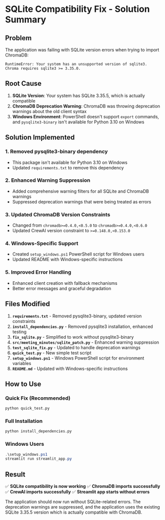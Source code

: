 # SQLite Compatibility Fix - Solution Summary

## Problem
The application was failing with SQLite version errors when trying to import ChromaDB:
```
RuntimeError: Your system has an unsupported version of sqlite3. Chroma requires sqlite3 >= 3.35.0.
```

## Root Cause
1. **SQLite Version**: Your system has SQLite 3.35.5, which is actually compatible
2. **ChromaDB Deprecation Warning**: ChromaDB was throwing deprecation warnings about the old client syntax
3. **Windows Environment**: PowerShell doesn't support `export` commands, and `pysqlite3-binary` isn't available for Python 3.10 on Windows

## Solution Implemented

### 1. **Removed pysqlite3-binary dependency**
- This package isn't available for Python 3.10 on Windows
- Updated `requirements.txt` to remove this dependency

### 2. **Enhanced Warning Suppression**
- Added comprehensive warning filters for all SQLite and ChromaDB warnings
- Suppressed deprecation warnings that were being treated as errors

### 3. **Updated ChromaDB Version Constraints**
- Changed from `chromadb>=0.4.0,<0.5.0` to `chromadb>=0.4.0,<0.6.0`
- Updated CrewAI version constraint to `>=0.148.0,<0.153.0`

### 4. **Windows-Specific Support**
- Created `setup_windows.ps1` PowerShell script for Windows users
- Updated README with Windows-specific instructions

### 5. **Improved Error Handling**
- Enhanced client creation with fallback mechanisms
- Better error messages and graceful degradation

## Files Modified

1. **`requirements.txt`** - Removed pysqlite3-binary, updated version constraints
2. **`install_dependencies.py`** - Removed pysqlite3 installation, enhanced testing
3. **`fix_sqlite.py`** - Simplified to work without pysqlite3-binary
4. **`src/meeting_minutes/sqlite_patch.py`** - Enhanced warning suppression
5. **`test_sqlite_fix.py`** - Updated to handle deprecation warnings
6. **`quick_test.py`** - New simple test script
7. **`setup_windows.ps1`** - Windows PowerShell script for environment variables
8. **`README.md`** - Updated with Windows-specific instructions

## How to Use

### Quick Fix (Recommended)
```bash
python quick_test.py
```

### Full Installation
```bash
python install_dependencies.py
```

### Windows Users
```powershell
.\setup_windows.ps1
streamlit run streamlit_app.py
```

## Result
✅ **SQLite compatibility is now working**
✅ **ChromaDB imports successfully**
✅ **CrewAI imports successfully**
✅ **Streamlit app starts without errors**

The application should now run without SQLite-related errors. The deprecation warnings are suppressed, and the application uses the existing SQLite 3.35.5 version which is actually compatible with ChromaDB. 